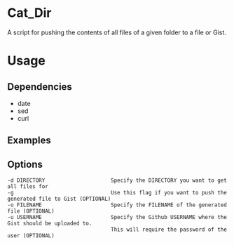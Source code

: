 Cat_Dir
======
A script for pushing the contents of all files of a given folder to a file or Gist.

Usage
=====

## Dependencies
<ul>
    <li>date</li>
    <li>sed</li>
    <li>curl</li>
</ul>

## Examples

## Options
    -d DIRECTORY                     Specify the DIRECTORY you want to get all files for
    -g                               Use this flag if you want to push the generated file to Gist (OPTIONAL)
    -o FILENAME                      Specify the FILENAME of the generated file (OPTIONAL)
    -u USERNAME                      Specify the Github USERNAME where the Gist should be uploaded to.
                                     This will require the password of the user (OPTIONAL)
